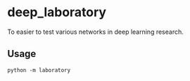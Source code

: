 # deep_laboratory
To easier to test various networks in deep learning research.

##  Usage
```
python -m laboratory
```